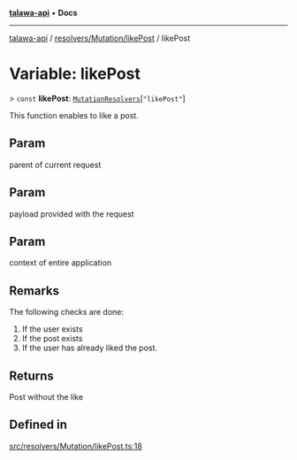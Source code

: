 [**talawa-api**](../../../../README.md) • **Docs**

***

[talawa-api](../../../../modules.md) / [resolvers/Mutation/likePost](../README.md) / likePost

# Variable: likePost

\> `const` **likePost**: [`MutationResolvers`](../../../../types/generatedGraphQLTypes/type-aliases/MutationResolvers.md)\[`"likePost"`\]

This function enables to like a post.

## Param

parent of current request

## Param

payload provided with the request

## Param

context of entire application

## Remarks

The following checks are done:
1. If the user exists
2. If the post exists
3. If the user has already liked the post.

## Returns

Post without the like

## Defined in

[src/resolvers/Mutation/likePost.ts:18](https://github.com/PalisadoesFoundation/talawa-api/blob/92443bb6a5ff3ed66457149a509401986a82e570/src/resolvers/Mutation/likePost.ts#L18)
